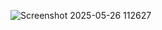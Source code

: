 ![Screenshot 2025-05-26 112627](https://github.com/user-attachments/assets/5b47c9c7-a9ee-4980-8083-ebcc1c227103)
